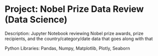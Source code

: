 # Project: Nobel Prize Data Review (Data Science)

Description:  Jupyter Notebook reviewing Nobel prize awards, prize recipients, and the country/category/date data that goes along with that

Python Libraries: Pandas, Numpy, Matplotlib, Plotly, Seaborn
